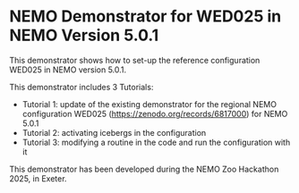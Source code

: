 # NEMO Demonstrator for WED025 in NEMO Version 5.0.1

This demonstrator shows how to set-up the reference configuration WED025 in NEMO version 5.0.1.

This demonstrator includes 3 Tutorials:

- Tutorial 1: update of the existing demonstrator for the regional NEMO configuration WED025 (https://zenodo.org/records/6817000) for NEMO 5.0.1
- Tutorial 2: activating icebergs in the configuration
- Tutorial 3: modifying a routine in the code and run the configuration with it

This demonstrator has been developed during the NEMO Zoo Hackathon 2025, in Exeter.





